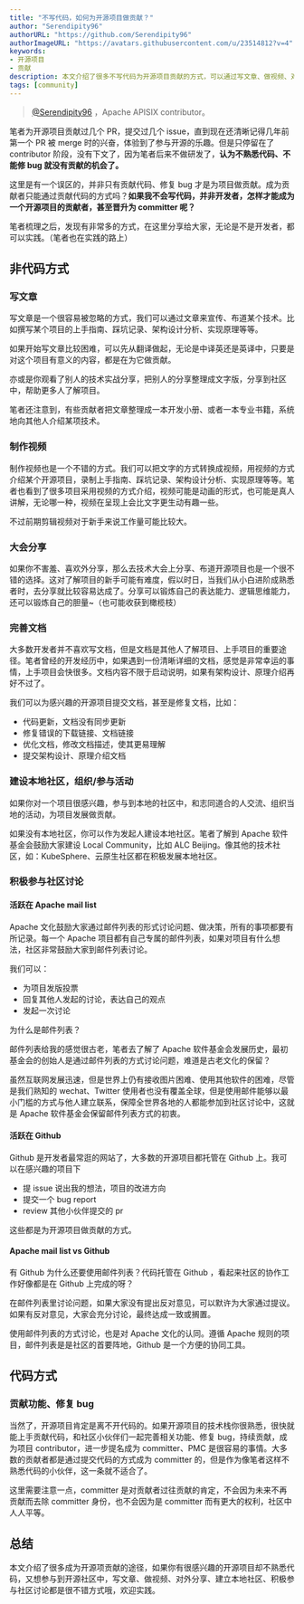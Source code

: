 ```yaml
---
title: "不写代码，如何为开源项目做贡献？"
author: "Serendipity96"
authorURL: "https://github.com/Serendipity96"
authorImageURL: "https://avatars.githubusercontent.com/u/23514812?v=4"
keywords: 
- 开源项目
- 贡献
description: 本文介绍了很多不写代码为开源项目贡献的方式，可以通过写文章、做视频、对外分享、建立本地社区、积极参与社区讨论等方式参与到开源项目中。
tags: [community]
---
```


>
> [@Serendipity96](https://github.com/Serendipity96) ，Apache APISIX contributor。
>
<!--truncate-->

笔者为开源项目贡献过几个 PR，提交过几个 issue，直到现在还清晰记得几年前第一个 PR 被 merge 时的兴奋，体验到了参与开源的乐趣。但是只停留在了 contributor 阶段，没有下文了，因为笔者后来不做研发了，**认为不熟悉代码、不能修 bug 就没有贡献的机会了。**

这里是有一个误区的，并非只有贡献代码、修复 bug 才是为项目做贡献。成为贡献者只能通过贡献代码的方式吗？**如果我不会写代码，并非开发者，怎样才能成为一个开源项目的贡献者，甚至晋升为 committer 呢？**

笔者梳理之后，发现有非常多的方式，在这里分享给大家，无论是不是开发者，都可以实践。（笔者也在实践的路上）

## 非代码方式

### 写文章

写文章是一个很容易被忽略的方式，我们可以通过文章来宣传、布道某个技术。比如撰写某个项目的上手指南、踩坑记录、架构设计分析、实现原理等等。

如果开始写文章比较困难，可以先从翻译做起，无论是中译英还是英译中，只要是对这个项目有意义的内容，都是在为它做贡献。

亦或是你观看了别人的技术实战分享，把别人的分享整理成文字版，分享到社区中，帮助更多人了解项目。

笔者还注意到，有些贡献者把文章整理成一本开发小册、或者一本专业书籍，系统地向其他人介绍某项技术。

### 制作视频

制作视频也是一个不错的方式。我们可以把文字的方式转换成视频，用视频的方式介绍某个开源项目，录制上手指南、踩坑记录、架构设计分析、实现原理等等。笔者也看到了很多项目采用视频的方式介绍，视频可能是动画的形式，也可能是真人讲解，无论哪一种，视频在呈现上会比文字更生动有趣一些。

不过前期剪辑视频对于新手来说工作量可能比较大。

### 大会分享

如果你不害羞、喜欢外分享，那么去技术大会上分享、布道开源项目也是一个很不错的选择。这对了解项目的新手可能有难度，假以时日，当我们从小白进阶成熟悉者时，去分享就比较容易达成了。分享可以锻炼自己的表达能力、逻辑思维能力，还可以锻炼自己的胆量~（也可能收获到橄榄枝）

### 完善文档

大多数开发者并不喜欢写文档，但是文档是其他人了解项目、上手项目的重要途径。笔者曾经的开发经历中，如果遇到一份清晰详细的文档，感觉是非常幸运的事情，上手项目会快很多。文档内容不限于启动说明，如果有架构设计、原理介绍再好不过了。

我们可以为感兴趣的开源项目提交文档，甚至是修复文档，比如：

- 代码更新，文档没有同步更新
- 修复错误的下载链接、文档链接
- 优化文档，修改文档描述，使其更易理解
- 提交架构设计、原理介绍文档

### 建设本地社区，组织/参与活动

如果你对一个项目很感兴趣，参与到本地的社区中，和志同道合的人交流、组织当地的活动，为项目发展做贡献。

如果没有本地社区，你可以作为发起人建设本地社区。笔者了解到 Apache 软件基金会鼓励大家建设 Local Community，比如 ALC Beijing。像其他的技术社区，如：KubeSphere、云原生社区都在积极发展本地社区。

### 积极参与社区讨论

#### 活跃在 Apache mail list

Apache 文化鼓励大家通过邮件列表的形式讨论问题、做决策，所有的事项都要有所记录。每一个 Apache 项目都有自己专属的邮件列表，如果对项目有什么想法，社区非常鼓励大家到邮件列表讨论。

我们可以：

- 为项目发版投票
- 回复其他人发起的讨论，表达自己的观点
- 发起一次讨论

为什么是邮件列表？

邮件列表给我的感觉很古老，笔者去了解了 Apache 软件基金会发展历史，最初基金会的创始人是通过邮件列表的方式讨论问题，难道是古老文化的保留？

虽然互联网发展迅速，但是世界上仍有接收图片困难、使用其他软件的困难，尽管是我们熟知的 wechat、Twitter 使用者也没有覆盖全球，但是使用邮件能够以最小门槛的方式与他人建立联系，保障全世界各地的人都能参加到社区讨论中，这就是 Apache 软件基金会保留邮件列表方式的初衷。

#### 活跃在 Github

Github 是开发者最常逛的网站了，大多数的开源项目都托管在 Github 上。我可以在感兴趣的项目下

- 提 issue 说出我的想法，项目的改进方向
- 提交一个 bug report
- review 其他小伙伴提交的 pr

这些都是为开源项目做贡献的方式。

#### Apache mail list vs Github

有 Github 为什么还要使用邮件列表？代码托管在 Github ，看起来社区的协作工作好像都是在 Github 上完成的呀？

在邮件列表里讨论问题，如果大家没有提出反对意见，可以默许为大家通过提议。如果有反对意见，大家会充分讨论，最终达成一致或搁置。

使用邮件列表的方式讨论，也是对 Apache 文化的认同。遵循 Apache 规则的项目，邮件列表是是社区的首要阵地，Github 是一个方便的协同工具。

## 代码方式

### 贡献功能、修复 bug

当然了，开源项目肯定是离不开代码的。如果开源项目的技术栈你很熟悉，很快就能上手贡献代码，和社区小伙伴们一起完善相关功能、修复 bug，持续贡献，成为项目 contributor，进一步提名成为 committer、PMC 是很容易的事情。大多数的贡献者都是通过提交代码的方式成为 committer 的，但是作为像笔者这样不熟悉代码的小伙伴，这一条就不适合了。

这里需要注意一点，committer 是对贡献者过往贡献的肯定，不会因为未来不再贡献而去除 committer 身份，也不会因为是 committer 而有更大的权利，社区中人人平等。

## 总结

本文介绍了很多成为开源项贡献的途径，如果你有很感兴趣的开源项目却不熟悉代码，又想参与到开源社区中，写文章、做视频、对外分享、建立本地社区、积极参与社区讨论都是很不错方式哦，欢迎实践。
